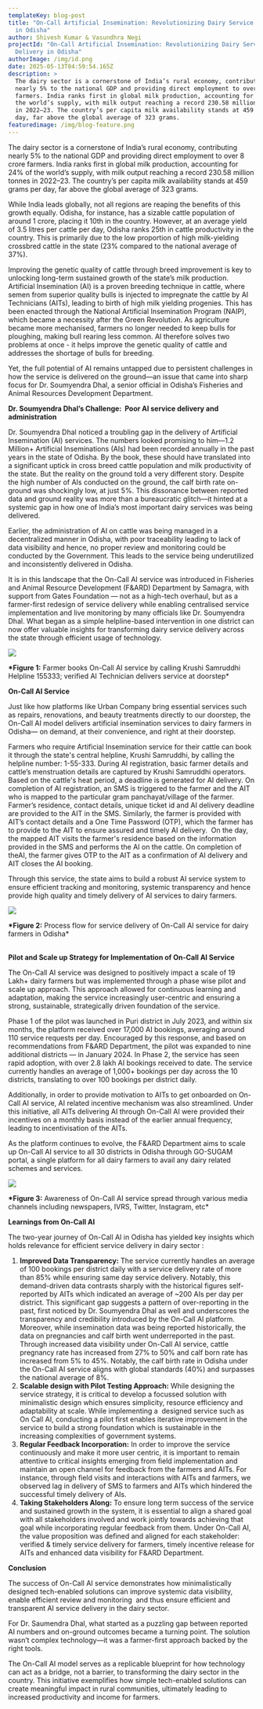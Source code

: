 ```yaml
---
templateKey: blog-post
title: "On-Call Artificial Insemination: Revolutionizing Dairy Service Delivery
  in Odisha"
author: Shivesh Kumar & Vasundhra Negi
projectId: "On-Call Artificial Insemination: Revolutionizing Dairy Service
  Delivery in Odisha"
authorImage: /img/id.png
date: 2025-05-13T04:59:54.165Z
description: >
  The dairy sector is a cornerstone of India’s rural economy, contributing
  nearly 5% to the national GDP and providing direct employment to over 8 crore
  farmers. India ranks first in global milk production, accounting for 24% of
  the world’s supply, with milk output reaching a record 230.58 million tonnes
  in 2022–23. The country’s per capita milk availability stands at 459 grams per
  day, far above the global average of 323 grams.
featuredimage: /img/blog-feature.png
---
```

The dairy sector is a cornerstone of India’s rural economy, contributing nearly 5% to the national GDP and providing direct employment to over 8 crore farmers. India ranks first in global milk production, accounting for 24% of the world’s supply, with milk output reaching a record 230.58 million tonnes in 2022–23. The country’s per capita milk availability stands at 459 grams per day, far above the global average of 323 grams.

While India leads globally, not all regions are reaping the benefits of this growth equally. Odisha, for instance, has a sizable cattle population of around 1 crore, placing it 10th in the country. However, at an average yield of 3.5 litres per cattle per day, Odisha ranks 25th in cattle productivity in the country. This is primarily due to the low proportion of high milk-yielding crossbred cattle in the state (23% compared to the national average of 37%). 

Improving the genetic quality of cattle through breed improvement is key to unlocking long-term sustained growth of the state’s milk production. Artificial Insemination (AI) is a proven breeding technique in cattle, where semen from superior quality bulls is injected to impregnate the cattle by AI Technicians (AITs), leading to birth of high milk yielding progenies. This has been enacted through the National Artificial Insemination Program (NAIP), which became a necessity after the Green Revolution. As agriculture became more mechanised, farmers no longer needed to keep bulls for ploughing, making bull rearing less common. AI therefore solves two problems at once - it helps improve the genetic quality of cattle and addresses the shortage of bulls for breeding.

Yet, the full potential of AI remains untapped due to persistent challenges in how the service is delivered on the ground—an issue that came into sharp focus for Dr. Soumyendra Dhal, a senior official in Odisha’s Fisheries and Animal Resources Development Department.

**Dr. Soumyendra Dhal’s Challenge:  Poor AI service delivery and administration**

Dr. Soumyendra Dhal noticed a troubling gap in the delivery of Artificial Insemination (AI) services. The numbers looked promising to him—1.2 Million+ Artificial Inseminations (AIs) had been recorded annually in the past years in the state of Odisha. By the book, these should have translated into a significant uptick in cross breed cattle population and milk productivity of the state. But the reality on the ground told a very different story. Despite the high number of AIs conducted on the ground, the calf birth rate on-ground was shockingly low, at just 5%. This dissonance between reported data and ground reality was more than a bureaucratic glitch—it hinted at a systemic gap in how one of India’s most important dairy services was being delivered. 

Earlier, the administration of AI on cattle was being managed in a decentralized manner in Odisha, with poor traceability leading to lack of data visibility and hence, no proper review and monitoring could be conducted by the Government. This leads to the service being underutilized and inconsistently delivered in Odisha.

It is in this landscape that the On-Call AI service was introduced in Fisheries and Animal Resource Development (F&ARD) Department by Samagra, with support from Gates Foundation — not as a high-tech overhaul, but as a farmer-first redesign of service delivery while enabling centralised service implementation and live monitoring by many officials like Dr. Soumyendra Dhal. What began as a simple helpline-based intervention in one district can now offer valuable insights for transforming dairy service delivery across the state through efficient usage of technology.

![](/img/screenshot-2025-05-13-at-11.20.31 am.png)

**\*Figure 1:** Farmer books On-Call AI service by calling Krushi Samruddhi Helpline 155333; verified AI Technician delivers service at doorstep*

**On-Call AI Service**

Just like how platforms like Urban Company bring essential services such as repairs, renovations, and beauty treatments directly to our doorstep, the On-Call AI model delivers artificial insemination services to dairy farmers in Odisha— on demand, at their convenience, and right at their doorstep. 

Farmers who require Artificial Insemination service for their cattle can book it through the state's central helpline, Krushi Samruddhi, by calling the helpline number: 1-55-333. During AI registration, basic farmer details and cattle’s menstruation details are captured by Krushi Samruddhi operators. Based on the cattle's heat period, a deadline is generated for AI delivery. On completion of AI registration, an SMS is triggered to the farmer and the AIT who is mapped to the particular gram panchayat/village of the farmer. Farmer’s residence, contact details, unique ticket id and AI delivery deadline are provided to the AIT in the SMS. Similarly, the farmer is provided with AIT’s contact details and a One Time Password (OTP), which the farmer has to provide to the AIT to ensure assured and timely AI delivery.  On the day, the mapped AIT visits the farmer's residence based on the information provided in the SMS and performs the AI on the cattle. On completion of theAI, the farmer gives OTP to the AIT as a confirmation of AI delivery and AIT closes the AI booking.

Through this service, the state aims to build a robust AI service system to ensure efficient tracking and monitoring, systemic transparency and hence provide high quality and timely delivery of AI services to dairy farmers. 

![](https://lh7-rt.googleusercontent.com/docsz/AD_4nXdct8RiFfhMgVKMB3EH33N_wrcOUmHNd-qktIiojP064InZEkCsQhcEGY-T8F2bZSlXZ0k8EA3bTQGs2PGae4MFS-pqH2j-6lBXYAsvLkWylifnFrMIvGaDaVuAqJ9WXYnouh8PSQ?key=as35gVRpMXq_BtCSFuTad76p)

**\*Figure 2:** Process flow for service delivery of On-Call AI service for dairy farmers in Odisha*

**\
Pilot and Scale up Strategy for Implementation of On-Call AI Service**

The On-Call AI service was designed to positively impact a scale of 19 Lakh+ dairy farmers but was implemented through a phase wise pilot and scale up approach. This approach allowed for continuous learning and adaptation, making the service increasingly user-centric and ensuring a strong, sustainable, strategically driven foundation of the service. 

Phase 1 of the pilot was launched in Puri district in July 2023, and within six months, the platform received over 17,000 AI bookings, averaging around 110 service requests per day. Encouraged by this response, and based on recommendations from F&ARD Department, the pilot was expanded to nine additional districts — in January 2024. In Phase 2, the service has seen rapid adoption, with over 2.8 lakh AI bookings received to date. The service currently handles an average of 1,000+ bookings per day across the 10 districts, translating to over 100 bookings per district daily.

Additionally, in order to provide motivation to AITs to get onboarded on On-Call AI service, AI related incentive mechanism was also streamlined. Under this initiative, all AITs delivering AI through On-Call AI were provided their incentives on a monthly basis instead of the earlier annual frequency, leading to incentivisation of the AITs. 

As the platform continues to evolve, the F&ARD Department aims to scale up On-Call AI service to all 30 districts in Odisha through GO-SUGAM portal, a single platform for all dairy farmers to avail any dairy related schemes and services.



![](/img/screenshot-2025-05-13-at-11.21.46 am.png)

**\*Figure 3:** Awareness of On-Call AI service spread through various media channels including newspapers, IVRS, Twitter, Instagram, etc*

**Learnings from On-Call AI**

The two-year journey of On-Call AI in Odisha has yielded key insights which holds relevance for efficient service delivery in dairy sector :

1. **Improved Data Transparency:** The service currently handles an average of 100 bookings per district daily with a service delivery rate of more than 85% while ensuring same day service delivery. Notably, this demand-driven data contrasts sharply with the historical figures self-reported by AITs which indicated an average of ~200 AIs per day per district. This significant gap suggests a pattern of over-reporting in the past, first noticed by Dr. Soumyendra Dhal as well and underscores the transparency and credibility introduced by the On-Call AI platform. Moreover, while insemination data was being reported historically, the data on pregnancies and calf birth went underreported in the past. Through increased data visibility under On-Call AI service, cattle pregnancy rate has increased from 27% to 50% and calf born rate has increased from 5% to 45%. Notably, the calf birth rate in Odisha under the On-Call AI service aligns with global standards (40%) and surpasses the national average of 8%.
2. **Scalable design with Pilot Testing Approach:** While designing the service strategy, it is critical to develop a focussed solution with minimalistic design which ensures simplicity, resource efficiency and adaptability at scale. While implementing a  designed service such as On Call AI, conducting a pilot first enables iterative improvement in the service to build a strong foundation which is sustainable in the increasing complexities of government systems. 
3. **Regular Feedback Incorporation:** In order to improve the service continuously and make it more user centric, it is important to remain attentive to critical insights emerging from field implementation and maintain an open channel for feedback from the farmers and AITs. For instance, through field visits and interactions with AITs and farmers, we observed lag in delivery of SMS to farmers and AITs which hindered the successful timely delivery of AIs.
4. **Taking Stakeholders Along:** To ensure long term success of the service and sustained growth in the system, it is essential to align a shared goal with all stakeholders involved and work jointly towards achieving that goal while incorporating regular feedback from them. Under On-Call AI, the value proposition was defined and aligned for each stakeholder: verified & timely service delivery for farmers, timely incentive release for AITs and enhanced data visibility for F&ARD Department.

**Conclusion**

The success of On-Call AI service demonstrates how minimalistically designed tech-enabled solutions can improve systemic data visibility, enable efficient review and monitoring  and thus ensure efficient and transparent AI service delivery in the dairy sector. 

For Dr. Saumendra Dhal, what started as a puzzling gap between reported AI numbers and on-ground outcomes became a turning point. The solution wasn’t complex technology—it was a farmer-first approach backed by the right tools.

The On-Call AI model serves as a replicable blueprint for how technology can act as a bridge, not a barrier, to transforming the dairy sector in the country. This initiative exemplifies how simple tech-enabled solutions can create meaningful impact in rural communities, ultimately leading to increased productivity and income for farmers.